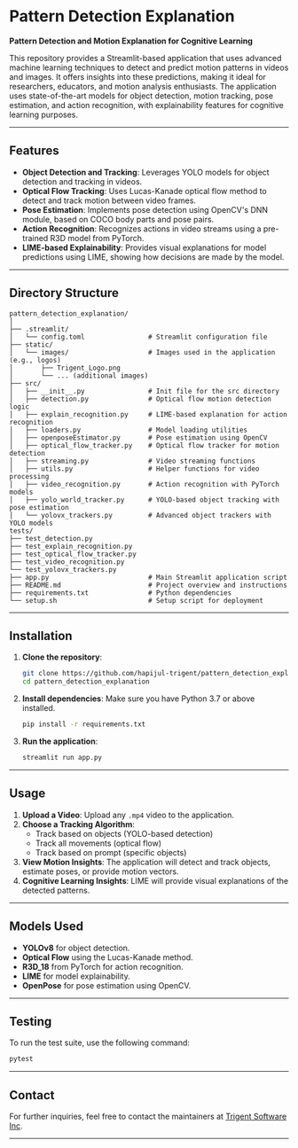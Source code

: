 # Pattern Detection Explanation

**Pattern Detection and Motion Explanation for Cognitive Learning**

This repository provides a Streamlit-based application that uses advanced machine learning techniques to detect and predict motion patterns in videos and images. It offers insights into these predictions, making it ideal for researchers, educators, and motion analysis enthusiasts. The application uses state-of-the-art models for object detection, motion tracking, pose estimation, and action recognition, with explainability features for cognitive learning purposes.

---

## Features

- **Object Detection and Tracking**: Leverages YOLO models for object detection and tracking in videos.
- **Optical Flow Tracking**: Uses Lucas-Kanade optical flow method to detect and track motion between video frames.
- **Pose Estimation**: Implements pose detection using OpenCV's DNN module, based on COCO body parts and pose pairs.
- **Action Recognition**: Recognizes actions in video streams using a pre-trained R3D model from PyTorch.
- **LIME-based Explainability**: Provides visual explanations for model predictions using LIME, showing how decisions are made by the model.

---

## Directory Structure

```
pattern_detection_explanation/
│
├── .streamlit/
│   └── config.toml                # Streamlit configuration file
├── static/
│   └── images/                    # Images used in the application (e.g., logos)
│       ├── Trigent_Logo.png
│       └── ... (additional images)
├── src/
│   ├── __init__.py                # Init file for the src directory
│   ├── detection.py               # Optical flow motion detection logic
│   ├── explain_recognition.py     # LIME-based explanation for action recognition
│   ├── loaders.py                 # Model loading utilities
│   ├── openposeEstimator.py       # Pose estimation using OpenCV
│   ├── optical_flow_tracker.py    # Optical flow tracker for motion detection
│   ├── streaming.py               # Video streaming functions
│   ├── utils.py                   # Helper functions for video processing
│   ├── video_recognition.py       # Action recognition with PyTorch models
│   ├── yolo_world_tracker.py      # YOLO-based object tracking with pose estimation
│   └── yolovx_trackers.py         # Advanced object trackers with YOLO models
tests/
├── test_detection.py
├── test_explain_recognition.py
├── test_optical_flow_tracker.py
├── test_video_recognition.py
└── test_yolovx_trackers.py
├── app.py                         # Main Streamlit application script
├── README.md                      # Project overview and instructions
├── requirements.txt               # Python dependencies
└── setup.sh                       # Setup script for deployment
```

---

## Installation

1. **Clone the repository**:
   ```bash
   git clone https://github.com/hapijul-trigent/pattern_detection_explanation.git
   cd pattern_detection_explanation
   ```

2. **Install dependencies**:
   Make sure you have Python 3.7 or above installed.
   ```bash
   pip install -r requirements.txt
   ```

3. **Run the application**:
   ```bash
   streamlit run app.py
   ```

---

## Usage

1. **Upload a Video**: Upload any `.mp4` video to the application.
2. **Choose a Tracking Algorithm**:
   - Track based on objects (YOLO-based detection)
   - Track all movements (optical flow)
   - Track based on prompt (specific objects)
3. **View Motion Insights**: The application will detect and track objects, estimate poses, or provide motion vectors.
4. **Cognitive Learning Insights**: LIME will provide visual explanations of the detected patterns.

---

## Models Used

- **YOLOv8** for object detection.
- **Optical Flow** using the Lucas-Kanade method.
- **R3D_18** from PyTorch for action recognition.
- **LIME** for model explainability.
- **OpenPose** for pose estimation using OpenCV.

---

## Testing

To run the test suite, use the following command:

```bash
pytest
```
---

## Contact

For further inquiries, feel free to contact the maintainers at [Trigent Software Inc](https://trigent.com).

---
